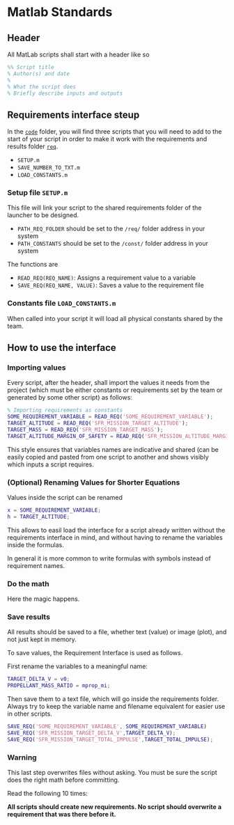 # Matlab Standards

## Header

All MatLab scripts shall start with a header like so

```matlab
%% Script title
% Author(s) and date
%
% What the script does
% Briefly describe inputs and outputs
```

## Requirements interface steup

In the [`code`](https://github.com/thrust-team/sfr/tree/master/code) folder,
you will find three scripts that you will need to add to the start of your
script in order to make it work with the requirements and results folder
[`req`](https://github.com/thrust-team/sfr/tree/master/req).

- `SETUP.m`
- `SAVE_NUMBER_TO_TXT.m`
- `LOAD_CONSTANTS.m`

### Setup file `SETUP.m`

This file will link your script to the shared requirements folder of the
launcher to be designed.

- `PATH_REQ_FOLDER` should be set to the `/req/` folder address in your system
- `PATH_CONSTANTS` should be set to the `/const/` folder address in your system

The functions are

- `READ_REQ(REQ_NAME)`: Assigns a requirement value to a variable
- `SAVE_REQ(REQ_NAME, VALUE)`: Saves a value to the requirement file

### Constants file `LOAD_CONSTANTS.m`

When called into your script it will load all physical constants shared by the
team.

## How to use the interface

### Importing values

Every script, after the header, shall import the values it needs from the
project (which must be either constants or requirements set by the team or
generated by some other script) as follows:

```matlab
% Importing requirements as constants
SOME_REQUIREMENT_VARIABLE = READ_REQ('SOME_REQUIREMENT_VARIABLE');
TARGET_ALTITUDE = READ_REQ('SFR_MISSION_TARGET_ALTITUDE');
TARGET_MASS = READ_REQ('SFR_MISSION_TARGET_MASS');
TARGET_ALTITUDE_MARGIN_OF_SAFETY = READ_REQ('SFR_MISSION_ALTITUDE_MARGIN_OF_SAFETY');
```

This style ensures that variables names are indicative and shared (can be easily
copied and pasted from one script to another and shows visibly which inputs
a script requires.

### (Optional) Renaming Values for Shorter Equations

Values inside the script can be renamed

```matlab
x = SOME_REQUIREMENT_VARIABLE;
h = TARGET_ALTITUDE;
```

This allows to easil load the interface for a script already written without
the requirements interface in mind, and without having to rename the variables
inside the formulas.

In general it is more common to write formulas with symbols instead of
requirement names.

### Do the math

Here the magic happens.

### Save results

All results should be saved to a file, whether text (value) or image (plot),
and not just kept in memory.

To save values, the Requirement Interface is used as follows.

First rename the variables to a meaningful name:

```matlab
TARGET_DELTA_V = v0;
PROPELLANT_MASS_RATIO = mprop_mi;
```

Then save them to a text file, which will go inside the requirements folder.
Always try to keep the variable name and filename equivalent for easier use in
other scripts.

```matlab
SAVE_REQ('SOME_REQUIREMENT_VARIABLE', SOME_REQUIREMENT_VARIABLE)
SAVE_REQ('SFR_MISSION_TARGET_DELTA_V',TARGET_DELTA_V);
SAVE_REQ('SFR_MISSION_TARGET_TOTAL_IMPULSE',TARGET_TOTAL_IMPULSE);
```

### Warning

This last step overwrites files without asking. You must be sure the script does
the right math before committing.

Read the following 10 times:

**All scripts should create new requirements. No script should overwrite a
requirement that was there before it.**
